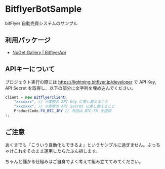 # BitflyerBotSample
bitFlyer 自動売買システムのサンプル

## 利用パッケージ
- [NuGet Gallery | BitflyerApi](https://www.nuget.org/packages/BitflyerApi)

## APIキーについて
プロジェクト実行の際には https://lightning.bitflyer.jp/developer で API Key, API Secret を取得し、以下の部分に文字列を埋め込んでください。

```cs
client = new BitflyerClient(
    "xxxxxxx", // ※実際の API Key に差し替えること
    "xxxxxxx", // ※実際の API Secret に差し替えること
    ProductCode.FX_BTC_JPY // 今回は BTC-FX を選択
);
```

## ご注意
あくまでも「こういう自動化もできるよ」というサンプルに過ぎません。ぶっちゃけこれをそのまま運用したらたぶん損します。

ちゃんと儲かる仕組みはご自身でよく考えて組み立ててみてください。
